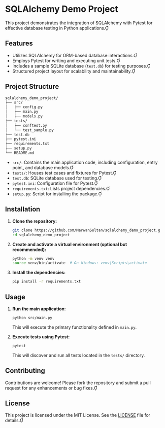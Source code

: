 # SQLAlchemy Demo Project

This project demonstrates the integration of SQLAlchemy with Pytest for effective database testing in Python applications.

## Features

- Utilizes SQLAlchemy for ORM-based database interactions.
- Employs Pytest for writing and executing unit tests.
- Includes a sample SQLite database (`test.db`) for testing purposes.
- Structured project layout for scalability and maintainability.

## Project Structure

```bash
sqlalchemy_demo_project/
├── src/
│   ├── config.py
│   ├── main.py
│   ├── models.py
├── tests/
│   ├── conftest.py
│   └── test_sample.py
├── test.db
├── pytest.ini
├── requirements.txt
├── setup.py
└── README.md
```

- `src/`: Contains the main application code, including configuration, entry point, and database models.
- `tests/`: Houses test cases and fixtures for Pytest.
- `test.db`: SQLite database used for testing.
- `pytest.ini`: Configuration file for Pytest.
- `requirements.txt`: Lists project dependencies.
- `setup.py`: Script for installing the package.

## Installation

1. **Clone the repository:**

   ```bash
   git clone https://github.com/MarwanSultan/sqlalchemy_demo_project.git
   cd sqlalchemy_demo_project
   ```

2. **Create and activate a virtual environment (optional but recommended):**

   ```bash
   python -m venv venv
   source venv/bin/activate  # On Windows: venv\Scripts\activate
   ```

3. **Install the dependencies:**

   ```bash
   pip install -r requirements.txt
   ```

## Usage

1. **Run the main application:**

   ```bash
   python src/main.py
   ```

   This will execute the primary functionality defined in `main.py`.

2. **Execute tests using Pytest:**

   ```bash
   pytest
   ```

   This will discover and run all tests located in the `tests/` directory.

## Contributing

Contributions are welcome! Please fork the repository and submit a pull request for any enhancements or bug fixes.

## License

This project is licensed under the MIT License. See the [LICENSE](LICENSE) file for details.
